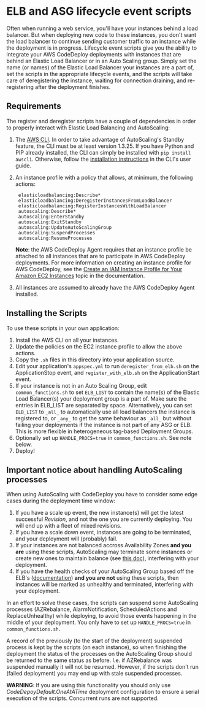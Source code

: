 # ELB and ASG lifecycle event scripts

Often when running a web service, you'll have your instances behind a load balancer. But when deploying new code to these instances, you don't want the load balancer to continue sending customer traffic to an instance while the deployment is in progress. Lifecycle event scripts give you the ability to integrate your AWS CodeDeploy deployments with instances that are behind an Elastic Load Balancer or in an Auto Scaling group. Simply set the name (or names) of the Elastic Load Balancer your instances are a part of, set the scripts in the appropriate lifecycle events, and the scripts will take care of deregistering the instance, waiting for connection draining, and re-registering after the deployment finishes.

## Requirements

The register and deregister scripts have a couple of dependencies in order to properly interact with Elastic Load Balancing and AutoScaling:

1. The [AWS CLI](http://aws.amazon.com/cli/). In order to take advantage of AutoScaling's Standby feature, the CLI must be at least version 1.3.25. If you have Python and PIP already installed, the CLI can simply be installed with `pip install awscli`. Otherwise, follow the [installation instructions](http://docs.aws.amazon.com/cli/latest/userguide/installing.html) in the CLI's user guide.

2. An instance profile with a policy that allows, at minimum, the following actions:

        elasticloadbalancing:Describe*
        elasticloadbalancing:DeregisterInstancesFromLoadBalancer
        elasticloadbalancing:RegisterInstancesWithLoadBalancer
        autoscaling:Describe*
        autoscaling:EnterStandby
        autoscaling:ExitStandby
        autoscaling:UpdateAutoScalingGroup
        autoscaling:SuspendProcesses
        autoscaling:ResumeProcesses

    **Note**: the AWS CodeDeploy Agent requires that an instance profile be attached to all instances that are to participate in AWS CodeDeploy deployments. For more information on creating an instance profile for AWS CodeDeploy, see the [Create an IAM Instance Profile for Your Amazon EC2 Instances](http://docs.aws.amazon.com/codedeploy/latest/userguide/how-to-create-iam-instance-profile.html) topic in the documentation.

3. All instances are assumed to already have the AWS CodeDeploy Agent installed.

## Installing the Scripts

To use these scripts in your own application:

1. Install the AWS CLI on all your instances.
2. Update the policies on the EC2 instance profile to allow the above actions.
3. Copy the `.sh` files in this directory into your application source.
4. Edit your application's `appspec.yml` to run `deregister_from_elb.sh` on the ApplicationStop event, and `register_with_elb.sh` on the ApplicationStart event.
5. If your instance is not in an Auto Scaling Group, edit `common_functions.sh` to set `ELB_LIST` to contain the name(s) of the Elastic Load Balancer(s) your deployment group is a part of. Make sure the entries in ELB_LIST are separated by space.
Alternatively, you can set `ELB_LIST` to `_all_` to automatically use all load balancers the instance is registered to, or `_any_` to get the same behaviour as `_all_` but without failing your deployments if the instance is not part of any ASG or ELB. This is more flexible in heterogeneous tag-based Deployment Groups.
6. Optionally set up `HANDLE_PROCS=true` in `common_functions.sh`. See note below.
7. Deploy!

## Important notice about handling AutoScaling processes

When using AutoScaling with CodeDeploy you have to consider some edge cases during the deployment time window:

1. If you have a scale up event, the new instance(s) will get the latest successful *Revision*, and not the one you are currently deploying. You will end up with a fleet of mixed revisions.
2. If you have a scale down event, instances are going to be terminated, and your deployment will (probably) fail.
3. If your instances are not balanced accross Availability Zones **and you are** using these scripts, AutoScaling may terminate some instances or create new ones to maintain balance (see [this doc](http://docs.aws.amazon.com/autoscaling/latest/userguide/as-suspend-resume-processes.html#process-types)), interfering with your deployment.
4. If you have the health checks of your AutoScaling Group based off the ELB's ([documentation](http://docs.aws.amazon.com/autoscaling/latest/userguide/healthcheck.html)) **and you are not** using these scripts, then instances will be marked as unhealthy and terminated, interfering with your deployment.

In an effort to solve these cases, the scripts can suspend some AutoScaling processes (AZRebalance, AlarmNotification, ScheduledActions and ReplaceUnhealthy) while deploying, to avoid those events happening in the middle of your deployment. You only have to set up `HANDLE_PROCS=true` in `common_functions.sh`.

A record of the previously (to the start of the deployment) suspended process is kept by the scripts (on each instance), so when finishing the deployment the status of the processes on the AutoScaling Group should be returned to the same status as before. I.e. if AZRebalance was suspended manually it will not be resumed. However, if the scripts don't run (failed deployment) you may end up with stale suspended processes.

**WARNING**: If you are using this functionality you should only use *CodeDepoyDefault.OneAtATime* deployment configuration to ensure a serial execution of the scripts. Concurrent runs are not supported.